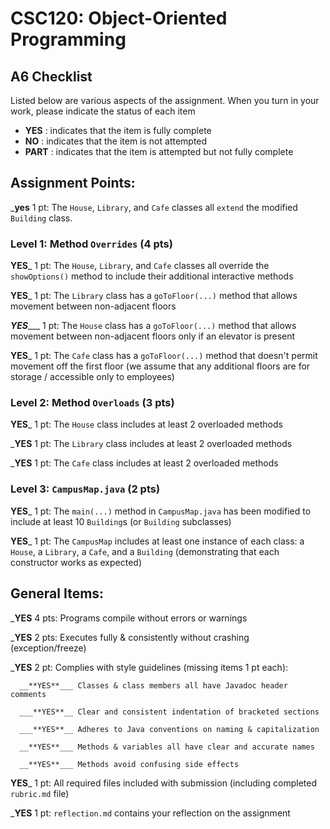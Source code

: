# CSC120: Object-Oriented Programming
## A6 Checklist

Listed below are various aspects of the assignment.  When you turn in your work, please indicate the status of each item

- **YES** : indicates that the item is fully complete
- **NO** : indicates that the item is not attempted
- **PART** : indicates that the item is attempted but not fully complete


## Assignment Points:

___yes__ 1 pt: The `House`, `Library`, and `Cafe` classes all `extend` the modified `Building` class.

### Level 1: Method `Overrides` (4 pts)

__**YES**___ 1 pt: The `House`, `Library`, and `Cafe` classes all override the `showOptions()` method to include their additional interactive methods

__**YES**___ 1 pt: The `Library` class has a `goToFloor(...)` method that allows movement between non-adjacent floors

_**YES**____ 1 pt: The `House` class has a `goToFloor(...)` method that allows movement between non-adjacent floors only if an elevator is present

__**YES**___ 1 pt: The `Cafe` class has a `goToFloor(...)` method that doesn't permit movement off the first floor (we assume that any additional floors are for storage / accessible only to employees)

### Level 2: Method `Overloads` (3 pts)

__**YES**___ 1 pt: The `House` class includes at least 2 overloaded methods

___**YES**__ 1 pt: The `Library` class includes at least 2 overloaded methods

___**YES**__ 1 pt: The `Cafe` class includes at least 2 overloaded methods

### Level 3: `CampusMap.java` (2 pts)

__**YES**___ 1 pt: The `main(...)` method in `CampusMap.java` has been modified to include at least 10 `Building`s (or `Building` subclasses)

__**YES**___ 1 pt: The `CampusMap` includes at least one instance of each class: a `House`, a `Library`, a `Cafe`, and a `Building` (demonstrating that each constructor works as expected)



## General Items:

___**YES**__ 4 pts: Programs compile without errors or warnings

___**YES**__ 2 pts: Executes fully & consistently without crashing (exception/freeze)

___**YES**__ 2 pt: Complies with style guidelines (missing items 1 pt each):

      __**YES**___ Classes & class members all have Javadoc header comments

      ___**YES**__ Clear and consistent indentation of bracketed sections

      ___**YES**__ Adheres to Java conventions on naming & capitalization

      __**YES**___ Methods & variables all have clear and accurate names

      __**YES**___ Methods avoid confusing side effects

__**YES**___ 1 pt: All required files included with submission (including completed `rubric.md` file)

___**YES**__ 1 pt: `reflection.md` contains your reflection on the assignment
